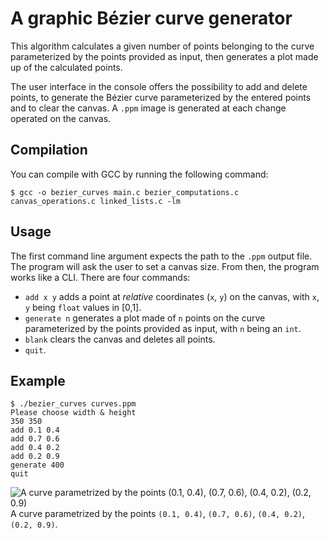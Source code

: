 # A graphic Bézier curve generator

This algorithm calculates a given number of points belonging to the curve parameterized by the points provided as input, then generates a plot made up of the calculated points.

The user interface in the console offers the possibility to add and delete points, to generate the Bézier curve parameterized by the entered points and to clear the canvas. A `.ppm` image is generated at each change operated on the canvas.

## Compilation
You can compile with GCC by running the following command:

```
$ gcc -o bezier_curves main.c bezier_computations.c canvas_operations.c linked_lists.c -lm
```

## Usage
The first command line argument expects the path to the `.ppm` output file. The program will ask the user to set a canvas size. From then, the program works like a CLI. There are four commands:
* `add x y` adds a point at _relative_ coordinates (`x`, `y`) on the canvas, with `x`, `y` being `float` values in [0,1].
* `generate n` generates a plot made of `n` points on the curve parameterized by the points provided as input, with `n` being an `int`.
* `blank` clears the canvas and deletes all points.
* `quit`.

## Example
```
$ ./bezier_curves curves.ppm
Please choose width & height
350 350
add 0.1 0.4
add 0.7 0.6
add 0.4 0.2
add 0.2 0.9
generate 400
quit
```

![A curve parametrized by the points (0.1, 0.4), (0.7, 0.6), (0.4, 0.2), (0.2, 0.9)](https://i.imgur.com/WRhWo9Q.png) \
A curve parametrized by the points `(0.1, 0.4)`, `(0.7, 0.6)`, `(0.4, 0.2)`, `(0.2, 0.9)`.
